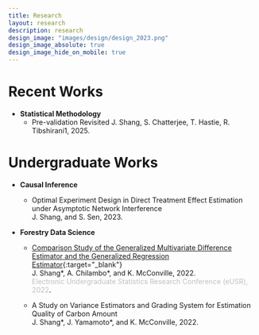 ```yaml
---
title: Research
layout: research
description: research
design_image: "images/design/design_2023.png"
design_image_absolute: true
design_image_hide_on_mobile: true
---
```


# Recent Works

* **Statistical Methodology**
  * Pre-validation Revisited
    J. Shang, S. Chatterjee, T. Hastie, R. Tibshirani1, 2025.

# Undergraduate Works

* **Causal Inference**
  * Optimal Experiment Design in Direct Treatment Effect Estimation under Asymptotic Network Interference  
    J. Shang, and S. Sen, 2023.
  
* **Forestry Data Science**
  * [Comparison Study of the Generalized Multivariate Difference Estimator and the Generalized Regression Estimator](https://www.causeweb.org/usproc/eusr/2022/virtual-posters/8){:target="_blank"}  
    J. Shang\*, A. Chilambo\*, and K. McConville, 2022.  
    <span style="color:Silver;">Electronic Undergraduate Statistics Research Conference (eUSR), 2022</span>.

  * A Study on Variance Estimators and Grading System for Estimation Quality of Carbon Amount  
    J. Shang\*, J. Yamamoto\*, and K. McConville, 2022.
